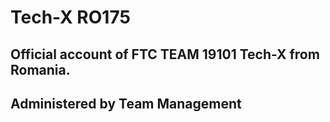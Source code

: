 # Tech-X RO175
## Official account of FTC TEAM 19101 Tech-X from Romania. 
## Administered by Team Management
<!---
Tech-X-FTC/Tech-X-FTC is a ✨ special ✨ repository because its `README.md` (this file) appears on your GitHub profile.
You can click the Preview link to take a look at your changes.
--->
